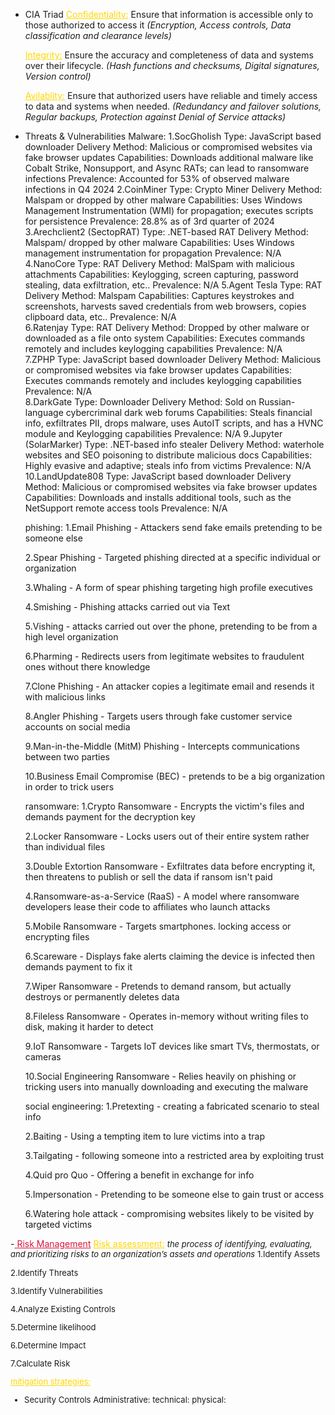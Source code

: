 - CIA Triad
	<font color = 'gold'><u>Confidentiality:</u></font> Ensure that information is accessible only to those authorized to access it *(Encryption, Access controls, Data classification and clearance levels)*
	
	<font color = 'gold'><u>Integrity:</u> </font> Ensure the accuracy and completeness of data and systems over their lifecycle.
	*(Hash functions and checksums, Digital signatures, Version control)*
	
	<font color = 'gold'><u>Avilablity:</u> </font> Ensure that authorized users have reliable and timely access to data and systems when needed.
	*(Redundancy and failover solutions, Regular backups, Protection against Denial of Service attacks)*

- Threats & Vulnerabilities
	Malware:
	 1.SocGholish
		 Type: JavaScript based downloader
		 Delivery Method: Malicious or compromised websites via fake browser updates
		 Capabilities: Downloads additional malware like Cobalt Strike, Nonsupport, and Async RATs; can lead to ransomware infections
		 Prevalence:  Accounted for 53% of observed malware infections in Q4 2024
	 2.CoinMiner
		 Type: Crypto Miner
		 Delivery Method: Malspam or dropped by other malware
		 Capabilities: Uses Windows Management Instrumentation (WMI) for propagation; executes scripts for persistence
		 Prevalence:  28.8% as of 3rd quarter of 2024 	 
	 3.Arechclient2 (SectopRAT)
		 Type: .NET-based RAT
		 Delivery Method: Malspam/ dropped by other malware
		 Capabilities: Uses Windows management instrumentation for propagation
		 Prevalence:  N/A	 
	 4.NanoCore
		 Type: RAT
		 Delivery Method: MalSpam with malicious attachments
		 Capabilities: Keylogging, screen capturing, password stealing, data exfiltration, etc..
		 Prevalence: N/A
	 5.Agent Tesla
		 Type: RAT
		 Delivery Method: Malspam
		 Capabilities: Captures keystrokes and screenshots, harvests saved credentials from web browsers, copies clipboard data, etc..
		 Prevalence: N/A 	 
	 6.Ratenjay
		 Type: RAT
		 Delivery Method: Dropped by other malware or downloaded as a file onto system
		 Capabilities: Executes commands remotely and includes keylogging capabilities
		 Prevalence:  N/A	 
	 7.ZPHP
		 Type: JavaScript based downloader
		 Delivery Method: Malicious or compromised websites via fake browser updates
		 Capabilities: Executes commands remotely and includes keylogging capabilities
		 Prevalence:  N/A	 
	 8.DarkGate
		 Type: Downloader
		 Delivery Method: Sold on Russian-language cybercriminal dark web forums
		 Capabilities: Steals financial info, exfiltrates PII, drops malware, uses AutoIT scripts, and has a HVNC module and Keylogging capabilities
		 Prevalence:  N/A
	 9.Jupyter (SolarMarker)
		 Type: .NET-based info stealer
		 Delivery Method: waterhole websites and SEO poisoning to distribute malicious docs
		 Capabilities: Highly evasive and adaptive; steals info from victims
		 Prevalence:  N/A
	 10.LandUpdate808
		 Type: JavaScript based downloader
		 Delivery Method: Malicious or compromised websites via fake browser updates
		 Capabilities: Downloads and installs additional tools, such as the NetSupport remote access tools
		 Prevalence:  N/A
	
	phishing:
	 1.Email Phishing - Attackers send fake emails pretending to be someone else
		
	 2.Spear Phishing - Targeted phishing directed at a specific individual or organization
	 	
	 3.Whaling - A form of spear phishing targeting high profile executives
		
	 4.Smishing - Phishing attacks carried out via Text
		
	 5.Vishing - attacks carried out over the phone, pretending to be from a high level organization
	
	 6.Pharming - Redirects users from legitimate websites to fraudulent ones without there  knowledge
		
	 7.Clone Phishing - An attacker copies a legitimate email and resends it with malicious links
		
	 8.Angler Phishing - Targets users through fake customer service accounts on social media
		
     9.Man-in-the-Middle (MitM) Phishing - Intercepts communications between two parties
		
	 10.Business Email Compromise (BEC) - pretends to be a big organization in order to trick users
		
	
	ransomware:
	 1.Crypto Ransomware - Encrypts the victim's files and demands payment for the decryption key
		
	 2.Locker Ransomware - Locks users out of their entire system rather than individual files
	
	 3.Double Extortion Ransomware - Exfiltrates data before encrypting it, then threatens to publish or sell the data if ransom isn't paid
	
	 4.Ransomware-as-a-Service (RaaS) - A model where ransomware developers lease their code to affiliates who launch attacks
	
	 5.Mobile Ransomware - Targets smartphones. locking access or encrypting files
	
	 6.Scareware - Displays fake alerts claiming the device is infected then demands payment to fix it
	
	 7.Wiper Ransomware - Pretends to demand ransom, but actually destroys or permanently deletes data
	
	 8.Fileless Ransomware - Operates in-memory without writing files to disk, making it harder to detect
	
	 9.IoT Ransomware - Targets IoT devices like smart TVs, thermostats, or cameras
	
	 10.Social Engineering Ransomware - Relies heavily on phishing or tricking users into manually downloading and executing the malware
		
	
	social engineering:
	 1.Pretexting - creating a fabricated scenario to steal info
		
	 2.Baiting - Using a tempting item to lure victims into a trap
		
	 3.Tailgating - following someone into a restricted area by exploiting trust
		
	 4.Quid pro Quo - Offering a benefit in exchange for info
		
	 5.Impersonation - Pretending to be someone else to gain trust or access
		
	 6.Watering hole attack - compromising websites likely to be visited by targeted victims
		

-<font color = 'crimson'><u> Risk Management</u></font>
	<font color  = 'Gold'><u>Risk assessment:</u></font> *<font size = 2,>the process of identifying, evaluating, and prioritizing risks to an organization’s assets and operations</size>*
1.Identify Assets 

2.Identify Threats
	
3.Identify Vulnerabilities

4.Analyze Existing Controls

5.Determine likelihood

6.Determine Impact

7.Calculate Risk
	
<font color = 'gold'><u>mitigation strategies:</u></font>


- Security Controls
	Administrative:
	technical:
	physical: